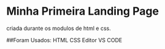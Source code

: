 # Minha Primeira Landing Page
 criada durante os modulos de html e css.
 
##Foram Usados:
 HTML
 CSS
 Editor VS CODE
 

